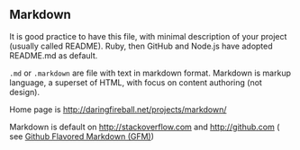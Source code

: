 

## Markdown

It is good practice to have this file,
with minimal description of your project (usually called README). 
Ruby, then GitHub and Node.js have adopted README.md as default.

`.md` or `.markdown` are file with text in markdown format.
Markdown is markup language, a superset of HTML, with focus on content authoring (not design).

Home page is <http://daringfireball.net/projects/markdown/>

Markdown is default on <http://stackoverflow.com> and <http://github.com>
 ( see [Github Flavored Markdown (GFM)](.github-flavored-markdown.md.html))
